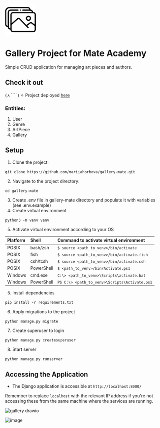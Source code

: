 <img src="gallery_1375157.png" alt="drawing" width="100" height="100"/>

# Gallery Project for Mate Academy
Simple CRUD application for managing art pieces and authors.

## Check it out
(ㅅ´ ˘ `) ✧ Project deployed [here](https://gallery-mate.onrender.com)

### Entities:
1. User
2. Genre
3. ArtPiece
4. Gallery

## Setup
1. Clone the project:
```
git clone https://github.com/mariiahorbova/gallery-mate.git
```
2. Navigate to the project directory:
```
cd gallery-mate
```
3. Create .env file in gallery-mate directory and populate it with variables (see .env.example)
4. Create virtual environment
```
python3 -m venv venv
```
5. Activate virtual environment according to your OS

| Platform   | Shell      | Command to activate virtual environment           |
|:-----------|:-----------|:--------------------------------------------------|
| POSIX      | bash/zsh   | ```$ source <path_to_venv>/bin/activate```        |
| POSIX      | fish       | ```$ source <path_to_venv>/bin/activate.fish```   |
| POSIX      | csh/tcsh   | ```$ source <path_to_venv>/bin/activate.csh```    |
| POSIX      | PowerShell | ```$ <path_to_venv>/bin/Activate.ps1```           |
| Windows    | cmd.exe    | ```C:\> <path_to_venv>\Scripts\activate.bat```    |
| Windows    | PowerShell | ```PS C:\> <path_to_venv>\Scripts\Activate.ps1``` |

5. Install dependencies
```
pip install -r requirements.txt
```
6. Apply migrations to the project
```
python manage.py migrate
```
7. Create superuser to login
```
python manage.py createsuperuser
```
8. Start server
```
python manage.py runserver
```

## Accessing the Application
* The Django application is accessible at `http://localhost:8000/`

​Remember to replace `localhost` with the relevant IP address if you're not accessing these from the same machine where the services are running.

![gallery drawio](https://github.com/mariiahorbova/gallery-mate/assets/44654425/798a027d-8a11-445d-8bef-d3d6e0de8929)

![image](https://github.com/mariiahorbova/gallery-mate/assets/44654425/9768e15c-7221-4d99-8c3c-ca46fdf693ec)


